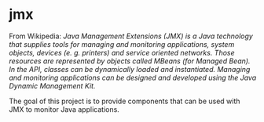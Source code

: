 jmx
===

From Wikipedia: <em>Java Management Extensions (JMX) is a Java technology that supplies tools for managing and monitoring applications, system objects, devices (e. g. printers) and service oriented networks. Those resources are represented by objects called MBeans (for Managed Bean). In the API, classes can be dynamically loaded and instantiated. Managing and monitoring applications can be designed and developed using the Java Dynamic Management Kit.</em>

The goal of this project is to provide components that can be used with JMX to monitor Java applications.
